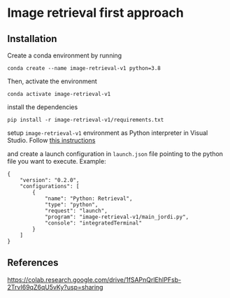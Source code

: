 # Image retrieval first approach
## Installation
Create a conda environment by running

```
conda create --name image-retrieval-v1 python=3.8
```
Then, activate the environment

```
conda activate image-retrieval-v1
```
install the dependencies

```
pip install -r image-retrieval-v1/requirements.txt 
```

setup `image-retrieval-v1` environment as Python interpreter in Visual Studio. Follow [this instructions](https://code.visualstudio.com/docs/python/environments#:~:text=To%20do%20so%2C%20open%20the,Settings%2C%20with%20the%20appropriate%20interpreter) 

and create a launch configuration in `launch.json` file pointing to the python file you want to execute. Example: 
```
{
    "version": "0.2.0",
    "configurations": [
        {
            "name": "Python: Retrieval",
            "type": "python",
            "request": "launch",
            "program": "image-retrieval-v1/main_jordi.py",
            "console": "integratedTerminal"
        }
    ]
}
```

## References
https://colab.research.google.com/drive/1fSAPnQrlEhIPFsb-2TrvI69qZ6qU5vKy?usp=sharing

